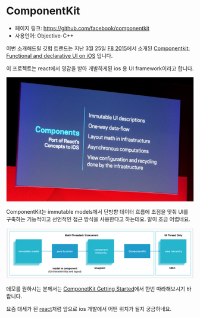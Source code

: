 ComponentKit
=====================================================================
- 페이지 링크: https://github.com/facebook/componentkit
- 사용언어: Objective-C++

이번 소개해드릴 깃헙 트랜드는 지난 3월 25일 [F8 2015](https://fbf8.com)에서 소개된 [Componentkit: Functional and declarative UI on iOS](http://componentkit.org) 입니다.

이 프로젝트는 react에서 영감을 받아 개발하게된 ios 용 UI framework이라고 합니다.

![이미지](img//009-09-02.PNG)

ComponentKit는 immutable models에서 단방향 데이터 흐름에 초점을 맞춰 UI를 구축하는 기능적이고 선언적인 접근 방식을 사용한다고 하는데요. 말이 조금 어렵네요.

![이미지](img//009-09-01.png)

데모를 원하시는 분께서는 [ComponetKit Getting Started](http://componentkit.org/docs/getting-started.html)에서 한번 따라해보시기 바랍니다.

요즘 대세가 된 [react](https://facebook.github.io/react/)처럼 앞으로 ios 개발에서 어떤 위치가 될지 궁금하네요.